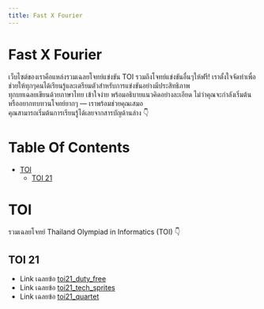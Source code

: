 ```yaml
---
title: Fast X Fourier
---
```


# Fast X Fourier
เว็บไซต์ของเราคือแหล่งรวมเฉลยโจทย์แข่งขัน TOI รวมถึงโจทย์แข่งขันอื่นๆให้ฟรี! 
เราตั้งใจจัดทำเพื่อช่วยให้ทุกๆคนได้เรียนรู้และเตรียมตัวสำหรับการแข่งขันอย่างมีประสิทธิภาพ  
ทุกบทเฉลยเขียนด้วยภาษาไทย เข้าใจง่าย พร้อมอธิบายแนวคิดอย่างละเอียด
ไม่ว่าคุณจะกำลังเริ่มต้น หรืออยากทบทวนโจทย์ยากๆ — เราพร้อมช่วยคุณเสมอ  
คุณสามารถเริ่มต้นการเรียนรู้ได้เลยจากสารบัญด้านล่าง 👇

# Table Of Contents
- [TOI](#toi)
  - [TOI 21](#toi-21)

# TOI
รวมเฉลยโจทย์ Thailand Olympiad in Informatics (TOI) 👇
## TOI 21
- Link เฉลยข้อ [toi21_duty_free](https://fastxfourier.github.io/toi21_duty_free/)
- Link เฉลยข้อ [toi21_tech_sprites](https://fastxfourier.github.io/toi21_tech_sprites/)
- Link เฉลยข้อ [toi21_quartet](https://fastxfourier.github.io/toi21_quartet/)
<!--stackedit_data:
eyJoaXN0b3J5IjpbMTM0Mjk5NTc5OSwxNDUyNDM3ODU5LC0zNj
MxMzMxOTcsLTEzMzQ3NjI4MTgsMTM0MjA4Njk5NCw0NDUxMzY0
ODAsNTI3OTA3MzIzLDE3OTY3NDMzMDZdfQ==
-->